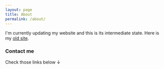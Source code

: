 ```yaml
---
layout: page
title: About
permalink: /about/
---
```


I'm currently updating my website and this is its intermediate state. Here is my [old site](http://www.maniak-dobrii.ru).

### Contact me

Check those links below ↓
